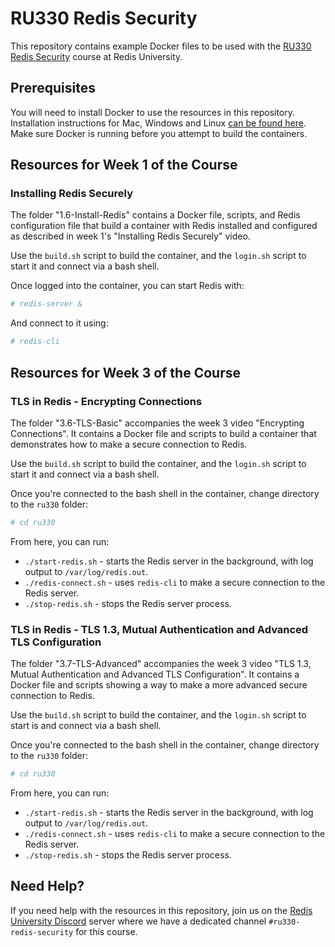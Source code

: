 # RU330 Redis Security

This repository contains example Docker files to be used with the [RU330 Redis Security](https://university.redislabs.com/courses/ru330/) course at Redis University.

## Prerequisites

You will need to install Docker to use the resources in this repository.  Installation instructions for Mac, Windows and Linux [can be found here](https://docs.docker.com/get-docker/).  Make sure Docker is running before you attempt to build the containers.

## Resources for Week 1 of the Course

### Installing Redis Securely

The folder "1.6-Install-Redis" contains a Docker file, scripts, and Redis configuration file that build a container with Redis installed and configured as described in week 1's "Installing Redis Securely" video.

Use the `build.sh` script to build the container, and the `login.sh` script to start it and connect via a bash shell.

Once logged into the container, you can start Redis with:

```bash
# redis-server &
```

And connect to it using:

```bash
# redis-cli
```

## Resources for Week 3 of the Course

### TLS in Redis - Encrypting Connections

The folder "3.6-TLS-Basic" accompanies the week 3 video "Encrypting Connections".  It contains a Docker file and scripts to build a container that demonstrates how to make a secure connection to Redis.

Use the `build.sh` script to build the container, and the `login.sh` script to start it and connect via a bash shell.

Once you're connected to the bash shell in the container, change directory to the `ru330` folder:

```bash
# cd ru330
```

From here, you can run:

* `./start-redis.sh` - starts the Redis server in the background, with log output to `/var/log/redis.out`.
* `./redis-connect.sh` - uses `redis-cli` to make a secure connection to the Redis server.
* `./stop-redis.sh` - stops the Redis server process.


### TLS in Redis - TLS 1.3, Mutual Authentication and Advanced TLS Configuration

The folder "3.7-TLS-Advanced" accompanies the week 3 video "TLS 1.3, Mutual Authentication and Advanced TLS Configuration".  It contains a Docker file and scripts showing a way to make a more advanced secure connection to Redis.

Use the `build.sh` script to build the container, and the `login.sh` script to start is and connect via a bash shell.

Once you're connected to the bash shell in the container, change directory to the `ru330` folder:

```bash
# cd ru330
```

From here, you can run:

* `./start-redis.sh` - starts the Redis server in the background, with log output to `/var/log/redis.out`.
* `./redis-connect.sh` - uses `redis-cli` to make a secure connection to the Redis server.
* `./stop-redis.sh` - stops the Redis server process.

## Need Help?

If you need help with the resources in this repository, join us on the [Redis University Discord](https://discord.gg/4StRkuH) server where we have a dedicated channel `#ru330-redis-security` for this course.
